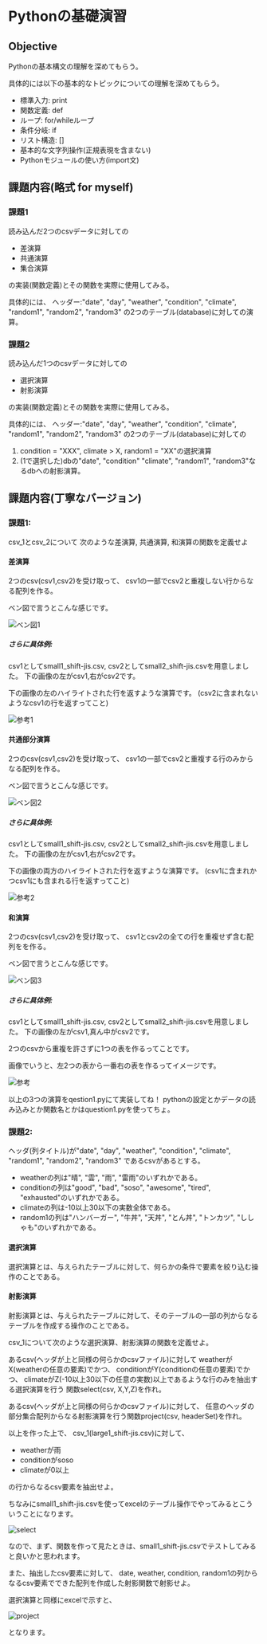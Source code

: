 # Pythonの基礎演習

## Objective

Pythonの基本構文の理解を深めてもらう。

具体的には以下の基本的なトピックについての理解を深めてもらう。

- 標準入力: print
- 関数定義: def
- ループ: for/whileループ
- 条件分岐: if
- リスト構造: \[\]
- 基本的な文字列操作(正規表現を含まない)
- Pythonモジュールの使い方(import文)

## 課題内容(略式 for myself)

### 課題1

読み込んだ2つのcsvデータに対しての

- 差演算
- 共通演算
- 集合演算

の実装(関数定義)とその関数を実際に使用してみる。

具体的には、
ヘッダー:"date", "day", "weather", "condition", "climate", "random1", "random2", "random3"
の2つのテーブル(database)に対しての演算。

### 課題2

読み込んだ1つのcsvデータに対しての

- 選択演算
- 射影演算

の実装(関数定義)とその関数を実際に使用してみる。


具体的には、
ヘッダー:"date", "day", "weather", "condition", "climate", "random1", "random2", "random3"
の2つのテーブル(database)に対しての

1. condition = "XXX", climate > X, random1 = "XX"の選択演算
2. (1で選択した)dbの"date", "condition" "climate", "random1", "random3"なるdbへの射影演算。


## 課題内容(丁寧なバージョン)

### 課題1:

csv_1とcsv_2について
次のような差演算, 共通演算, 和演算の関数を定義せよ

#### 差演算

2つのcsv(csv1,csv2)を受け取って、
csv1の一部でcsv2と重複しない行からなる配列を作る。

ベン図で言うとこんな感じです。

![ベン図1](ben_dif.png)

##### さらに具体例:

csv1としてsmall1_shift-jis.csv,
csv2としてsmall2_shift-jis.csvを用意しました。
下の画像の左がcsv1,右がcsv2です。

下の画像の左のハイライトされた行を返すような演算です。
(csv2に含まれないようなcsv1の行を返すってこと)

![参考1](difference.jpg)

#### 共通部分演算
2つのcsv(csv1,csv2)を受け取って、
csv1の一部でcsv2と重複する行のみからなる配列を作る。

ベン図で言うとこんな感じです。

![ベン図2](ben_intersect.png)

##### さらに具体例:

csv1としてsmall1_shift-jis.csv,
csv2としてsmall2_shift-jis.csvを用意しました。
下の画像の左がcsv1,右がcsv2です。

下の画像の両方のハイライトされた行を返すような演算です。
(csv1に含まれかつcsv1にも含まれる行を返すってこと)

![参考2](intersect.jpg)

#### 和演算

2つのcsv(csv1,csv2)を受け取って、
csv1とcsv2の全ての行を重複せず含む配列をを作る。

ベン図で言うとこんな感じです。

![ベン図3](ben_union.png)

##### さらに具体例:

csv1としてsmall1_shift-jis.csv,
csv2としてsmall2_shift-jis.csvを用意しました。
下の画像の左がcsv1,真ん中がcsv2です。

2つのcsvから重複を許さずに1つの表を作るってことです。

画像でいうと、左2つの表から一番右の表を作るってイメージです。

![参考](union.jpg)

以上の3つの演算をqestion1.pyにて実装してね！
pythonの設定とかデータの読み込みとか関数名とかはquestion1.pyを使ってちょ。



### 課題2:

ヘッダ(列タイトル)が"date", "day", "weather", "condition", "climate", "random1", "random2", "random3"
であるcsvがあるとする。

- weatherの列は"晴", "雲", "雨", "雷雨"のいずれかである。
- conditionの列は"good", "bad", "soso", "awesome", "tired", "exhausted"のいずれかである。
- climateの列は-10以上30以下の実数全体である。
- random1の列は"ハンバーガー", "牛丼", "天丼", "とん丼", "トンカツ", "ししゃも"のいずれかである。

#### 選択演算

選択演算とは、与えられたテーブルに対して、何らかの条件で要素を絞り込む操作のことである。

#### 射影演算

射影演算とは、与えられたテーブルに対して、そのテーブルの一部の列からなるテーブルを作成する操作のことである。


csv_1について次のような選択演算、射影演算の関数を定義せよ。


あるcsv(ヘッダが上と同様の何らかのcsvファイル)に対して
weatherがX(weatherの任意の要素)でかつ、
conditionがY(conditionの任意の要素)でかつ、
climateがZ(-10以上30以下の任意の実数)以上であるような行のみを抽出する選択演算を行う
関数select(csv, X,Y,Z)を作れ。

あるcsv(ヘッダが上と同様の何らかのcsvファイル)に対して、
任意のヘッダの部分集合配列からなる射影演算を行う関数project(csv, headerSet)を作れ。

以上を作った上で、
csv_1(large1_shift-jis.csv)に対して、

- weatherが雨
- conditionがsoso
- climateが0以上

の行からなるcsv要素を抽出せよ。

ちなみにsmall1_shift-jis.csvを使ってexcelのテーブル操作でやってみるとこういうことになります。

![select](select.jpg)

なので、まず、関数を作って見たときは、small1_shift-jis.csvでテストしてみると良いかと思われます。


また、抽出したcsv要素に対して、
date, weather, condition, random1の列からなるcsv要素でできた配列を作成した射影関数で射影せよ。

選択演算と同様にexcelで示すと、

![project](project.jpg)

となります。